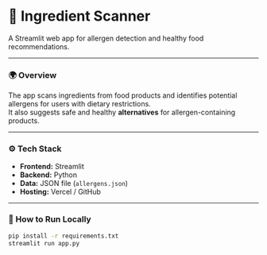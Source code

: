 # 🧠 Ingredient Scanner

A Streamlit web app for allergen detection and healthy food recommendations.

---

### 🌍 Overview
The app scans ingredients from food products and identifies potential allergens for users with dietary restrictions.  
It also suggests safe and healthy **alternatives** for allergen-containing products.

---

### ⚙️ Tech Stack
- **Frontend:** Streamlit
- **Backend:** Python
- **Data:** JSON file (`allergens.json`)
- **Hosting:** Vercel / GitHub

---

### 🚀 How to Run Locally
```bash
pip install -r requirements.txt
streamlit run app.py
